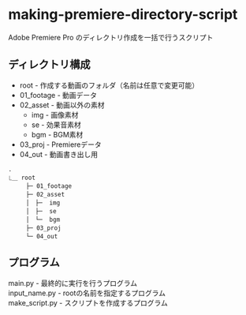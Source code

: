# making-premiere-directory-script

Adobe Premiere Pro のディレクトリ作成を一括で行うスクリプト

## ディレクトリ構成
- root - 作成する動画のフォルダ（名前は任意で変更可能）  
- 01_footage - 動画データ  
- 02_asset   - 動画以外の素材  
  - img       - 画像素材  
  - se        - 効果音素材  
  - bgm       - BGM素材  
- 03_proj    - Premiereデータ  
- 04_out     - 動画書き出し用  

```
.  
⎿＿ root  
　　　├─ 01_footage  
　　　├─ 02_asset  
　　　│　├─  img  
　　　│　├─  se  
　　　│　└─  bgm  
　　　├─ 03_proj  
　　　└─ 04_out
```

## プログラム  
main.py - 最終的に実行を行うプログラム  
input_name.py - rootの名前を指定するプログラム  
make_script.py - スクリプトを作成するプログラム  
